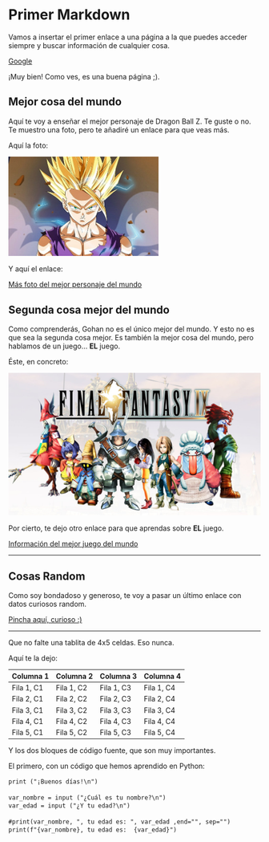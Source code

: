 # Primer Markdown

Vamos a insertar el primer enlace a una página a la que puedes acceder siempre y buscar información de cualquier cosa.

[Google](https://www.google.com/)

¡Muy bien! Como ves, es una buena página ;).

## Mejor cosa del mundo

Aquí te voy a enseñar el mejor personaje de Dragon Ball Z. Te guste o no.
Te muestro una foto, pero te añadiré un enlace para que veas más.

Aquí la foto:

<img src= "/img/Gohan SS2.jpg" width= "300">

Y aquí el enlace:

[Más foto del mejor personaje del mundo](https://www.google.com/search?q=gohan+ssj2&client=firefox-b-d&sxsrf=AJOqlzVlUhlNTA0OdsvAn_aS18qmlHAwSA:1678867987876&source=lnms&tbm=isch&sa=X&ved=2ahUKEwjE66rQvt39AhWDSUEAHTZYB2kQ_AUoAXoECAEQAw&biw=1235&bih=953)

## Segunda cosa mejor del mundo

Como comprenderás, Gohan no es el único mejor del mundo.
Y esto no es que sea la segunda cosa mejor. Es también la mejor cosa del mundo, pero hablamos de un juego... <strong>EL</strong> juego.

Éste, en concreto:

<img src= "/img/Final Fantasy IX.jpeg" width= "600">

Por cierto, te dejo otro enlace para que aprendas sobre <strong>EL</strong> juego.

[Información del mejor juego del mundo](https://finalfantasy.fandom.com/es/wiki/Final_Fantasy_IX)

--------------------------------------------------------------------------------------

## Cosas Random

Como soy bondadoso y generoso, te voy a pasar un último enlace con datos curiosos random.

[Pincha aquí, curioso :)](https://www.cosmopolitan.com/es/consejos-planes/planes-ocio/a41078807/datos-curiosos-impresionar/)

--------------------------------------------------------------------------------------

Que no falte una tablita de 4x5 celdas. Eso nunca.

Aquí te la dejo:

| Columna 1 | Columna 2 | Columna 3 | Columna 4 |
|-----------|-----------|-----------|-----------|
| Fila 1, C1| Fila 1, C2| Fila 1, C3| Fila 1, C4|
| Fila 2, C1| Fila 2, C2| Fila 2, C3| Fila 2, C4|
| Fila 3, C1| Fila 3, C2| Fila 3, C3| Fila 3, C4|
| Fila 4, C1| Fila 4, C2| Fila 4, C3| Fila 4, C4|
| Fila 5, C1| Fila 5, C2| Fila 5, C3| Fila 5, C4|

Y los dos bloques de código fuente, que son muy importantes.

El primero, con un código que hemos aprendido en Python:

``````
print ("¡Buenos días!\n")

var_nombre = input ("¿Cuál es tu nombre?\n")
var_edad = input ("¿Y tu edad?\n")

#print(var_nombre, ", tu edad es: ", var_edad ,end="", sep="")
print(f"{var_nombre}, tu edad es:  {var_edad}")

